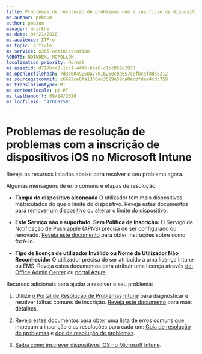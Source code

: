 ```yaml
---
title: Problemas de resolução de problemas com a inscrição de dispositivos iOS no Microsoft Intune
ms.author: pebaum
author: pebaum
manager: mnirkhe
ms.date: 04/21/2020
ms.audience: ITPro
ms.topic: article
ms.service: o365-administration
ROBOTS: NOINDEX, NOFOLLOW
localization_priority: Normal
ms.assetid: d717bcc9-1cc1-44f6-b5e6-c1bc059c1973
ms.openlocfilehash: 7d3e0049258a77016250c8a657c8fbcaf8d65212
ms.sourcegitcommit: c6692ce0fa1358ec3529e59ca0ecdfdea4cdc759
ms.translationtype: MT
ms.contentlocale: pt-PT
ms.lasthandoff: 09/14/2020
ms.locfileid: "47669259"
---
```

# <a name="troubleshoot-issues-with-enrolling-ios-devices-in-microsoft-intune"></a>Problemas de resolução de problemas com a inscrição de dispositivos iOS no Microsoft Intune

Reveja os recursos listados abaixo para resolver o seu problema agora. 
  
Algumas mensagens de erro comuns e etapas de resolução:
  
- **Tampa do dispositivo alcançada** O utilizador tem mais dispositivos matriculados do que o limite do dispositivo. Reveja estes documentos para [remover um dispositivo](https://docs.microsoft.com/intune/devices-wipe) ou alterar o limite do [dispositivo](https://docs.microsoft.com/intune/enrollment-restrictions-set#set-device-limit-restrictions).
    
- **Este Serviço não é suportado. Sem Política de Inscrição:** O Serviço de Notificação de Push apple (APNS) precisa de ser configurado ou renovado. [Reveja este documento](https://docs.microsoft.com/intune/apple-mdm-push-certificate-get) para obter instruções sobre como fazê-lo. 
    
- **Tipo de licença de utilizador Inválido ou Nome de Utilizador Não Reconhecido:** O utilizador precisa de ser atribuído a uma licença Intune ou EMS. Reveja estes documentos para atribuir uma licença através [de: Office Admin Center](https://docs.microsoft.com/intune/licenses-assign) ou [portal Azure](https://docs.microsoft.com/azure/active-directory/license-users-groups).
    
Recursos adicionais para ajudar a resolver o seu problema:
  
1. Utilize [o Portal de Resolução de Problemas Intune](https://devicemanagement.microsoft.com/#blade/Microsoft_Intune_DeviceSettings/TroubleshootBlade) para diagnosticar e resolver falhas comuns de inscrição. [Reveja este documento](https://docs.microsoft.com/intune/help-desk-operators) para mais detalhes. 
    
2. Reveja estes documentos para obter uma lista de erros comuns que impeçam a inscrição e as resoluções para cada um: [Guia de resolução de problemas](https://support.microsoft.com/help/4039809/troubleshooting-ios-device-enrollment-in-intune) e [doc de resolução de problemas](https://docs.microsoft.com/intune-classic/troubleshoot/troubleshoot-device-enrollment-in-intune).
    
3. [Saiba como inscrever dispositivos iOS no Microsoft Intune](https://docs.microsoft.com/intune/ios-enroll).
    

